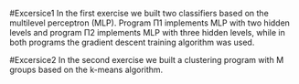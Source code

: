 #Excersice1
In the first exercise we built two classifiers based on the multilevel perceptron (MLP). Program Π1 implements MLP with two hidden levels and program Π2 implements MLP with three hidden levels, 
while in both programs the gradient descent training algorithm was used.

#Excersice2
In the second exercise we built a clustering program with M groups based on the k-means algorithm.
